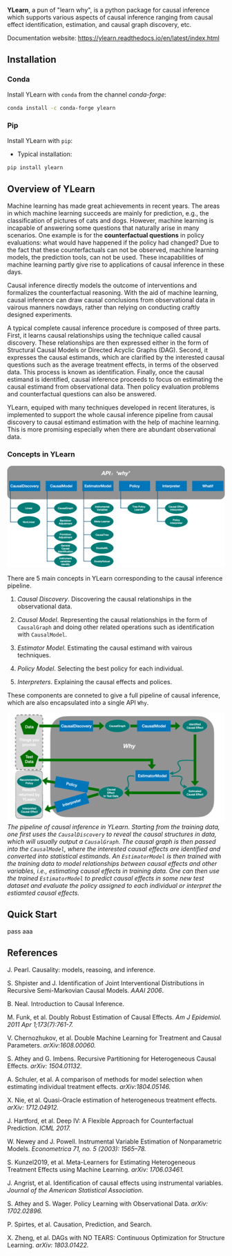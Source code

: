 
**YLearn**, a pun of "learn why", is a python package for causal inference which supports various aspects of causal inference ranging from causal effect identification, estimation, and causal graph discovery, etc.

Documentation website: <https://ylearn.readthedocs.io/en/latest/index.html>

## Installation

### Conda

Install YLearn with `conda` from the channel *conda-forge*:

```bash
conda install -c conda-forge ylearn
```

### Pip

Install YLearn with `pip`:

* Typical installation:
```bash
pip install ylearn
```

## Overview of YLearn

Machine learning has made great achievements in recent years.
The areas in which machine learning succeeds are mainly for prediction,
e.g., the classification of pictures of cats and dogs. However, machine learning is incapable of answering some
questions that naturally arise in many scenarios. One example is for the **counterfactual questions** in policy
evaluations: what would have happened if the policy had changed? Due to the fact that these counterfactuals can
not be observed, machine learning models, the prediction tools, can not be used. These incapabilities of machine
learning partly give rise to applications of causal inference in these days.

Causal inference directly models the outcome of interventions and formalizes the counterfactual reasoning.
With the aid of machine learning, causal inference can draw causal conclusions from observational data in
vairous manners nowdays, rather than relying on conducting craftly designed experiments.

A typical complete causal inference procedure is composed of three parts. First, it learns causal relationships
using the technique called causal discovery. These relationships are then expressed either in the form of Structural
Causal Models or Directed Acyclic Graphs (DAG). Second, it expresses the causal estimands, which are clarified by the
interested causal questions such as the average treatment effects, in terms of the observed data. This process is
known as identification. Finally, once the causal estimand is identified, causal inference proceeds to focus on
estimating the causal estimand from observational data. Then policy evaluation problems and counterfactual questions
can also be answered.

YLearn, equiped with many techniques developed in recent literatures, is implemented to support the whole causal inference pipeline from causal discovery to causal estimand estimation with the help of machine learning. This is more promising especially when there are abundant observational data.

### Concepts in YLearn

![Concepts in YLearn](./fig/structure_ylearn.png)

There are 5 main concepts in YLearn corresponding to the causal inference pipeline.

1. *Causal Discovery*. Discovering the causal relationships in the observational data.

2. *Causal Model*. Representing the causal relationships in the form of ``CausalGraph`` and doing other related operations such as identification with ``CausalModel``.

3. *Estimator Model*. Estimating the causal estimand with vairous techniques.

4. *Policy Model*. Selecting the best policy for each individual.

5. *Interpreters*. Explaining the causal effects and polices.

These components are conneted to give a full pipeline of causal inference, which are also encapsulated into a single API `Why`.

![A typical pipeline of YLearn](./fig/flow.png)
*The pipeline of causal inference in YLearn. Starting from the training data, one first uses the `CausalDiscovery` to reveal
the causal structures in data, which will usually output a `CausalGraph`. The causal graph is then passed into the `CausalModel`, where
the interested causal effects are identified and converted into statistical estimands. An `EstimatorModel` is then trained with the training data
to model relationships between causal effects and other variables, i.e., estimating causal effects in training data. One can then
use the trained `EstimatorModel` to predict causal effects in some new test dataset and evaluate the policy assigned to each individual or interpret
the estiamted causal effects.*

## Quick Start

pass
aaa

## References

J. Pearl. Causality: models, reasoing, and inference.

S. Shpister and J. Identification of Joint Interventional Distributions in Recursive Semi-Markovian Causal Models. *AAAI 2006*.

B. Neal. Introduction to Causal Inference.

M. Funk, et al. Doubly Robust Estimation of Causal Effects. *Am J Epidemiol. 2011 Apr 1;173(7):761-7.*

V. Chernozhukov, et al. Double Machine Learning for Treatment and Causal Parameters. *arXiv:1608.00060.*

S. Athey and G. Imbens. Recursive Partitioning for Heterogeneous Causal Effects. *arXiv: 1504.01132.*

A. Schuler, et al. A comparison of methods for model selection when estimating individual treatment effects. *arXiv:1804.05146.*

X. Nie, et al. Quasi-Oracle estimation of heterogeneous treatment effects. *arXiv: 1712.04912.*

J. Hartford, et al. Deep IV: A Flexible Approach for Counterfactual Prediction. *ICML 2017.*

W. Newey and J. Powell. Instrumental Variable Estimation of Nonparametric Models. *Econometrica 71, no. 5 (2003): 1565–78.*

S. Kunzel2019, et al. Meta-Learners for Estimating Heterogeneous Treatment Effects using Machine Learning. *arXiv: 1706.03461.*

J. Angrist, et al. Identification of causal effects using instrumental variables. *Journal of the American Statistical Association*.

S. Athey and S. Wager. Policy Learning with Observational Data. *arXiv: 1702.02896.*

P. Spirtes, et al. Causation, Prediction, and Search.

X. Zheng, et al. DAGs with NO TEARS: Continuous Optimization for Structure Learning. *arXiv: 1803.01422.*